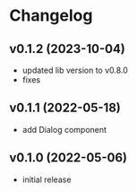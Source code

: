 # Changelog

## v0.1.2 (2023-10-04)

- updated lib version to v0.8.0
- fixes

## v0.1.1 (2022-05-18)

- add Dialog component

## v0.1.0 (2022-05-06)

- initial release
